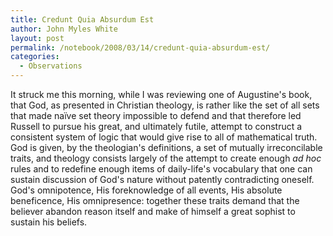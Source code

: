 ```yaml
---
title: Credunt Quia Absurdum Est
author: John Myles White
layout: post
permalink: /notebook/2008/03/14/credunt-quia-absurdum-est/
categories:
  - Observations
---
```


It struck me this morning, while I was reviewing one of Augustine's book, that God, as presented in Christian theology, is rather like the set of all sets that made naïve set theory impossible to defend and that therefore led Russell to pursue his great, and ultimately futile, attempt to construct a consistent system of logic that would give rise to all of mathematical truth. God is given, by the theologian's definitions, a set of mutually irreconcilable traits, and theology consists largely of the attempt to create enough *ad hoc* rules and to redefine enough items of daily-life's vocabulary that one can sustain discussion of God's nature without patently contradicting oneself. God's omnipotence, His foreknowledge of all events, His absolute beneficence, His omnipresence: together these traits demand that the believer abandon reason itself and make of himself a great sophist to sustain his beliefs.
